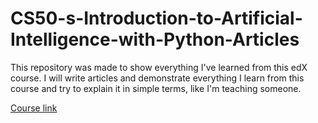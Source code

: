 # CS50-s-Introduction-to-Artificial-Intelligence-with-Python-Articles

This repository was made to show everything I've learned from this edX course. I will write articles and demonstrate everything I learn from this course and try to explain it in simple terms, like I'm teaching someone.

[Course link]([url](https://www.edx.org/learn/artificial-intelligence/harvard-university-cs50-s-introduction-to-artificial-intelligence-with-python?index=product&queryID=e79b0242d85254e85c249cf1178373cb&position=6&linked_from=autocomplete&c=autocomplete))
